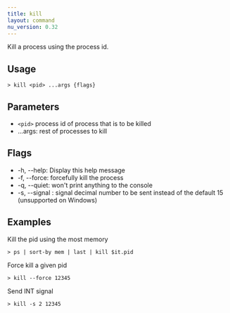 ```yaml
---
title: kill
layout: command
nu_version: 0.32
---
```


Kill a process using the process id.

## Usage

```shell
> kill <pid> ...args {flags}
```

## Parameters

- `<pid>` process id of process that is to be killed
- ...args: rest of processes to kill

## Flags

- -h, --help: Display this help message
- -f, --force: forcefully kill the process
- -q, --quiet: won't print anything to the console
- -s, --signal <integer>: signal decimal number to be sent instead of the default 15 (unsupported on Windows)

## Examples

Kill the pid using the most memory

```shell
> ps | sort-by mem | last | kill $it.pid
```

Force kill a given pid

```shell
> kill --force 12345
```

Send INT signal

```shell
> kill -s 2 12345
```
